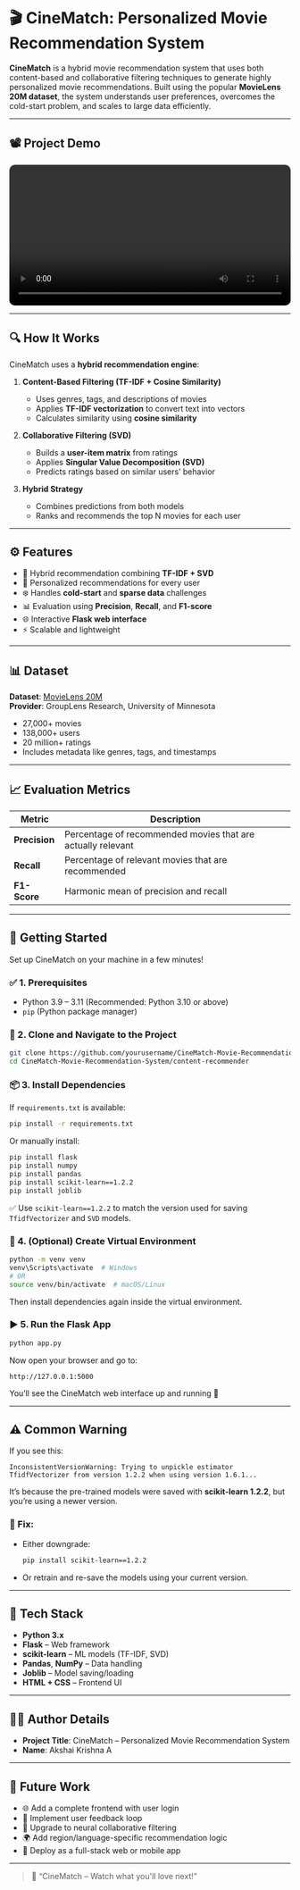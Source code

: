 
# 🎬 CineMatch: Personalized Movie Recommendation System

**CineMatch** is a hybrid movie recommendation system that uses both content-based and collaborative filtering techniques to generate highly personalized movie recommendations. Built using the popular **MovieLens 20M dataset**, the system understands user preferences, overcomes the cold-start problem, and scales to large data efficiently.

---

## 📽️ Project Demo

<video src="https://github.com/user-attachments/assets/2ee48cf6-569c-43a9-9c42-0461506d0513" controls width="100%" style="border-radius: 10px;">
  Your browser does not support the video tag.
</video>

---

## 🔍 How It Works

CineMatch uses a **hybrid recommendation engine**:

1. **Content-Based Filtering (TF-IDF + Cosine Similarity)**  
   - Uses genres, tags, and descriptions of movies  
   - Applies **TF-IDF vectorization** to convert text into vectors  
   - Calculates similarity using **cosine similarity**

2. **Collaborative Filtering (SVD)**  
   - Builds a **user-item matrix** from ratings  
   - Applies **Singular Value Decomposition (SVD)**  
   - Predicts ratings based on similar users’ behavior

3. **Hybrid Strategy**  
   - Combines predictions from both models  
   - Ranks and recommends the top N movies for each user

---

## ⚙️ Features

- 🔄 Hybrid recommendation combining **TF-IDF + SVD**
- 🧠 Personalized recommendations for every user
- ❄️ Handles **cold-start** and **sparse data** challenges
- 📊 Evaluation using **Precision**, **Recall**, and **F1-score**
- 🌐 Interactive **Flask web interface**
- ⚡ Scalable and lightweight

---

## 📊 Dataset

**Dataset**: [MovieLens 20M](https://www.kaggle.com/datasets/grouplens/movielens-20m-dataset)  
**Provider**: GroupLens Research, University of Minnesota

- 27,000+ movies  
- 138,000+ users  
- 20 million+ ratings  
- Includes metadata like genres, tags, and timestamps

---

## 📈 Evaluation Metrics

| Metric       | Description |
|--------------|-------------|
| **Precision** | Percentage of recommended movies that are actually relevant |
| **Recall**    | Percentage of relevant movies that are recommended |
| **F1-Score**  | Harmonic mean of precision and recall |

---

## 🚀 Getting Started

Set up CineMatch on your machine in a few minutes!

### ✅ 1. Prerequisites

- Python 3.9 – 3.11 (Recommended: Python 3.10 or above)
- `pip` (Python package manager)

### 📁 2. Clone and Navigate to the Project

```bash
git clone https://github.com/yourusername/CineMatch-Movie-Recommendation-System.git
cd CineMatch-Movie-Recommendation-System/content-recommender
```

### 📦 3. Install Dependencies

If `requirements.txt` is available:

```bash
pip install -r requirements.txt
```

Or manually install:

```bash
pip install flask
pip install numpy
pip install pandas
pip install scikit-learn==1.2.2
pip install joblib
```

✅ Use `scikit-learn==1.2.2` to match the version used for saving `TfidfVectorizer` and `SVD` models.

### 🧠 4. (Optional) Create Virtual Environment

```bash
python -m venv venv
venv\Scripts\activate  # Windows
# OR
source venv/bin/activate  # macOS/Linux
```

Then install dependencies again inside the virtual environment.

### ▶️ 5. Run the Flask App

```bash
python app.py
```

Now open your browser and go to:

```
http://127.0.0.1:5000
```

You’ll see the CineMatch web interface up and running 🎉

---

## ⚠️ Common Warning

If you see this:

```
InconsistentVersionWarning: Trying to unpickle estimator TfidfVectorizer from version 1.2.2 when using version 1.6.1...
```

It’s because the pre-trained models were saved with **scikit-learn 1.2.2**, but you’re using a newer version.

### 🔧 Fix:

- Either downgrade:
  ```bash
  pip install scikit-learn==1.2.2
  ```
- Or retrain and re-save the models using your current version.

---

## 🧰 Tech Stack

- **Python 3.x**
- **Flask** – Web framework
- **scikit-learn** – ML models (TF-IDF, SVD)
- **Pandas**, **NumPy** – Data handling
- **Joblib** – Model saving/loading
- **HTML + CSS** – Frontend UI

---

## 🧑‍🎓 Author Details

- **Project Title**: CineMatch – Personalized Movie Recommendation System  
- **Name**: Akshai Krishna A  

---

## 🚧 Future Work

- 🌐 Add a complete frontend with user login
- 🔁 Implement user feedback loop
- 🧠 Upgrade to neural collaborative filtering
- 🌍 Add region/language-specific recommendation logic
- 📱 Deploy as a full-stack web or mobile app


---

> 🎥 “CineMatch – Watch what you'll love next!”




